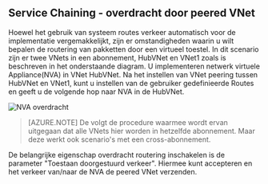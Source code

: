 ## <a name="service-chaining---transit-through-peered-vnet"></a>Service Chaining - overdracht door peered VNet

Hoewel het gebruik van systeem routes verkeer automatisch voor de implementatie vergemakkelijkt, zijn er omstandigheden waarin u wilt bepalen de routering van pakketten door een virtueel toestel.
In dit scenario zijn er twee VNets in een abonnement, HubVNet en VNet1 zoals is beschreven in het onderstaande diagram. U implementeren netwerk virtuele Appliance(NVA) in VNet HubVNet. Na het instellen van VNet peering tussen HubVNet en VNet1, kunt u instellen van de gebruiker gedefinieerde Routes en geeft u de volgende hop naar NVA in de HubVNet.

![NVA overdracht](./media/virtual-networks-create-vnetpeering-scenario-transit-include/figure01.PNG)

> [AZURE.NOTE] De volgt de procedure waarmee wordt ervan uitgegaan dat alle VNets hier worden in hetzelfde abonnement. Maar deze werkt ook scenario's met een cross-abonnement.

De belangrijke eigenschap overdracht routering inschakelen is de parameter "Toestaan doorgestuurd verkeer". Hiermee kunt accepteren en het verkeer van/naar de NVA de peered VNet verzenden.  
